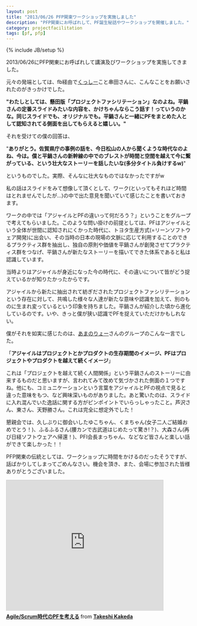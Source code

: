 ```yaml
---
layout: post
title: "2013/06/26 PFP関東ワークショップを実施しました"
description: "PFP関東にお呼ばれして、PF誕生秘話やワークショップを開催しました。"
category: projectfacilitation
tags: [pf, pfp]
---
```

{% include JB/setup %}

2013/06/26にPFP関東にお呼ばれして講演及びワークショップを実施してきました。

元々の発端としては、fb経由で[くっしー](https://twitter.com/kussy_y)こと串田さんに、こんなことをお願いされたのがきっかけでした。

**"わたしとしては、懸田版「プロジェクトファシリテーション」なのよね。平鍋さんの定番スライドみたいな内容を、かけちゃんならこう話す！っていうのかな。同じスライドでも、オリジナルでも。平鍋さんと一緒にPFをまとめた人として認知されてる側面を出してもらえると嬉しい。"**

それを受けての僕の回答は、

"**ありがとう。佐賀県庁の事例の話を、今日松山の人から聞くような時代なのよね、今は。僕と平鍋さんの新幹線の中でのブレストが時間と空間を越えて今に繋がっている、という壮大なストーリーを話したいな(多分タイトル負けするw)**"

というものでした。実際、そんなに壮大なものではなかったですがw

私の話はスライドをみて想像して頂くとして、ワーク(といってもそれほど時間はとれませんでしたが...)の中で出た意見を聞いていて感じたことを書いておきます。

ワークの中では「アジャイルとPFの違いって何だろう？」ということをグループで考えてもらいました。このような問い掛けの前提としては、PFはアジャイルという全体が世間に認知されにくかった時代に、トヨタ生産方式(=リーンソフトウェア開発)に出会い、その当時の日本の現場の文脈に応じて利用することのできるプラクティス群を抽出し、独自の原則や価値を平鍋さんが創発させてプラクティス群をつなげ、平鍋さんが新たなストーリーを描いてできた体系であると私は認識しています。

当時よりはアジャイルが身近になった今の時代に、その違いについて皆がどう捉えているかが知りたかったからです。

アジャイルから新たに抽出されて紡ぎだされたプロジェクトファシリテーションという存在に対して、共鳴した様々な人達が新たな意味や認識を加えて、別のものに生まれ変っているという印象を持ちました。平鍋さんが紹介した頃から進化しているのです。いや、きっと僕が狭い認識でPFを捉えていただけかもしれない。

僕がそれを如実に感じたのは、[あまのりょー](https://twitter.com/beakmark)さんのグループのこんな一言でした。

「**アジャイルはプロジェクトとかプロダクトの生存期間のイメージ、PFはプロジェクトやプロダクトを越えて続くイメージ**」

これは「プロジェクトを越えて続く人間関係」という平鍋さんのストーリーに由来するものだと思いますが、言われてみて改めて気づかされた側面の１つですね。他にも、コミュニケーションという言葉をアジャイルとPFの視点で見ると違った意味をもつ、など興味深いものがありました。あと驚いたのは、スライドに入れ混んでいた逸話に関する方がピンポイントでいらっしゃったこと。芦沢さん、東さん、天野勝さん。これは完全に想定外でした！

懇親会では、久しぶりに御会いしたゆこちゃん、くまちゃん(女子二人ご結婚おめでとう！)、ふるふるさん(腰カンで古武道はじめたって驚き!？)、大森さん(再び日経ソフトウェアへ帰還！)、PFI会長まっちゃん、などなど皆さんと楽しい話ができて楽しかった！！

PFP関東の伝統としては、ワークショップに時間をかけるのだったそうですが、話ばかりしてしまってごめんなさい。機会を頂き、また、会場に参加された皆様ありがとうございました。












<iframe src="http://www.slideshare.net/slideshow/embed_code/23542237" width="427" height="356" frameborder="0" marginwidth="0" marginheight="0" scrolling="no" style="border:1px solid #CCC;border-width:1px 1px 0;margin-bottom:5px" allowfullscreen webkitallowfullscreen mozallowfullscreen> </iframe> <div style="margin-bottom:5px"> <strong> <a href="http://www.slideshare.net/kkd/agilescrum-23542237" title="Agile/Scrum時代のPFを考える" target="_blank">Agile/Scrum時代のPFを考える</a> </strong> from <strong><a href="http://www.slideshare.net/kkd" target="_blank">Takeshi Kakeda</a></strong> </div>

